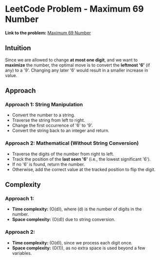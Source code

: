 # LeetCode Problem - Maximum 69 Number

**Link to the problem:** [Maximum 69 Number](https://leetcode.com/problems/maximum-69-number/description/)

## Intuition
Since we are allowed to change **at most one digit**, and we want to **maximize** the number, the optimal move is to convert the **leftmost '6'** (if any) to a '9'. Changing any later '6' would result in a smaller increase in value.

## Approach

### Approach 1: String Manipulation
- Convert the number to a string.
- Traverse the string from left to right.
- Change the first occurrence of '6' to '9'.
- Convert the string back to an integer and return.

### Approach 2: Mathematical (Without String Conversion)
- Traverse the digits of the number from right to left.
- Track the position of the **last seen '6'** (i.e., the lowest significant '6').
- If no '6' is found, return the number.
- Otherwise, add the correct value at the tracked position to flip the digit.

## Complexity

### Approach 1:
- **Time complexity:** \(O(d)\), where \(d\) is the number of digits in the number.
- **Space complexity:** \(O(d)\) due to string conversion.

### Approach 2:
- **Time complexity:** \(O(d)\), since we process each digit once.
- **Space complexity:** \(O(1)\), as no extra space is used beyond a few variables.
